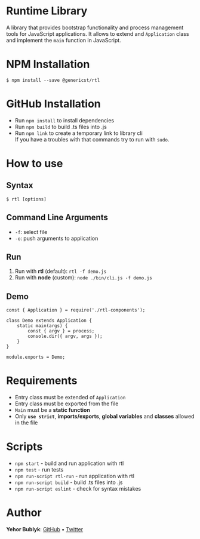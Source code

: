 # Runtime Library
A library that provides bootstrap functionality and process management tools for JavaScript applications.
It allows to extend and `Application` class and implement the `main` function in JavaScript.

# NPM Installation
```
$ npm install --save @genericst/rtl
```

# GitHub Installation
- Run `npm install` to install dependencies
- Run `npm build` to build .ts files into .js
- Run `npm link` to create a temporary link to library cli  
If you have a troubles with that commands try to run with `sudo`.

# How to use
## Syntax
```
$ rtl [options]
```

## Command Line Arguments
- `-f`: select file
- `-o`: push arguments to application

## Run
1. Run with **rtl** (default): `rtl -f demo.js`
2. Run with **node** (custom): `node ./bin/cli.js -f demo.js`

## Demo
```
const { Application } = require('./rtl-components');

class Demo extends Application {
    static main(args) {
        const { argv } = process;
        console.dir({ argv, args });
    }
}

module.exports = Demo;
```

# Requirements
- Entry class must be extended of `Application`
- Entry class must be exported from the file
- `Main` must be a **static function**
- Only **`use strict`**, **imports/exports**, **global variables** and **classes** allowed in the file


# Scripts
- `npm start` - build and run application with rtl
- `npm test` - run tests
- `npm run-script rtl-run` - run application with rtl
- `npm run-script build` - build .ts files into .js
- `npm run-script eslint` - check for syntax mistakes

# Author
**Yehor Bublyk**: [GitHub](https://github.com/yehorbk) • [Twitter](https://twitter.com/thisisyehorbk)

